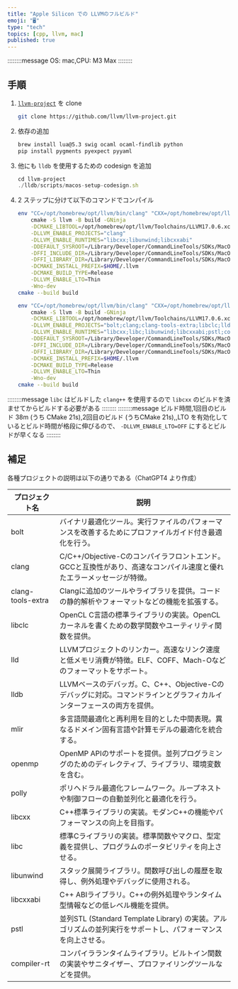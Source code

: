 ```yaml
---
title: "Apple Silicon での LLVMのフルビルド"
emoji: "🖥️"
type: "tech"
topics: [cpp, llvm, mac]
published: true
---
```


::::::::message
OS: mac,CPU: M3 Max
::::::::

## 手順

1. [`llvm-project`](https://github.com/llvm/llvm-project) を clone

    ```bash
    git clone https://github.com/llvm/llvm-project.git
    ```
1. 依存の追加

    ```bash
    brew install lua@5.3 swig ocaml ocaml-findlib python
    pip install pygments pyexpect pyyaml
    ```
1. 他にも `lldb` を使用するための codesign を追加

    ```javascript
    cd llvm-project
    ./lldb/scripts/macos-setup-codesign.sh
    ```
1. 2 ステップに分けて以下のコマンドでコンパイル

    ```bash
    env "CC=/opt/homebrew/opt/llvm/bin/clang" "CXX=/opt/homebrew/opt/llvm/bin/clang++"                        \
        cmake -S llvm -B build -GNinja                                                                        \
        -DCMAKE_LIBTOOL=/opt/homebrew/opt/llvm/Toolchains/LLVM17.0.6.xctoolchain/usr/bin/llvm-libtool-darwin  \
        -DLLVM_ENABLE_PROJECTS="clang"                                                                        \
        -DLLVM_ENABLE_RUNTIMES="libcxx;libunwind;libcxxabi"                                                   \
        -DDEFAULT_SYSROOT=/Library/Developer/CommandLineTools/SDKs/MacOSX14.sdk/                              \
        -DFFI_INCLUDE_DIR=/Library/Developer/CommandLineTools/SDKs/MacOSX14.sdk/usr/include/ffi               \
        -DFFI_LIBRARY_DIR=/Library/Developer/CommandLineTools/SDKs/MacOSX14.sdk/usr/lib                       \
        -DCMAKE_INSTALL_PREFIX=$HOME/.llvm                                                                    \
        -DCMAKE_BUILD_TYPE=Release                                                                            \
        -DLLVM_ENABLE_LTO=Thin                                                                                \
        -Wno-dev
    cmake --build build
    ```
    ```bash
    env "CC=/opt/homebrew/opt/llvm/bin/clang" "CXX=/opt/homebrew/opt/llvm/bin/clang++"                        \
        cmake -S llvm -B build -GNinja                                                                        \
        -DCMAKE_LIBTOOL=/opt/homebrew/opt/llvm/Toolchains/LLVM17.0.6.xctoolchain/usr/bin/llvm-libtool-darwin  \
        -DLLVM_ENABLE_PROJECTS="bolt;clang;clang-tools-extra;libclc;lld;lldb;mlir;openmp;polly"               \
        -DLLVM_ENABLE_RUNTIMES="libcxx;libc;libunwind;libcxxabi;pstl;compiler-rt"                             \
        -DDEFAULT_SYSROOT=/Library/Developer/CommandLineTools/SDKs/MacOSX14.sdk/                              \
        -DFFI_INCLUDE_DIR=/Library/Developer/CommandLineTools/SDKs/MacOSX14.sdk/usr/include/ffi               \
        -DFFI_LIBRARY_DIR=/Library/Developer/CommandLineTools/SDKs/MacOSX14.sdk/usr/lib                       \
        -DCMAKE_INSTALL_PREFIX=$HOME/.llvm                                                                    \
        -DCMAKE_BUILD_TYPE=Release                                                                            \
        -DLLVM_ENABLE_LTO=Thin                                                                                \
        -Wno-dev
    cmake --build build
    ```

::::::::message
`libc` はビルドした `clang++` を使用するので `libcxx` のビルドを済ませてからビルドする必要がある
::::::::
::::::::message
ビルド時間,1回目のビルド 38m (うち CMake 21s),2回目のビルド (うちCMake 21s),,LTO を有効化しているとビルド時間が格段に伸びるので、 `-DLLVM_ENABLE_LTO=OFF` にするとビルドが早くなる
::::::::

## 補足

各種プロジェクトの説明は以下の通りである（ChatGPT4 より作成）

| プロジェクト名 | 説明 |
|---|---|
| bolt | バイナリ最適化ツール。実行ファイルのパフォーマンスを改善するためにプロファイルガイド付き最適化を行う。 |
| clang | C/C++/Objective-Cのコンパイラフロントエンド。GCCと互換性があり、高速なコンパイル速度と優れたエラーメッセージが特徴。 |
| clang-tools-extra | Clangに追加のツールやライブラリを提供。コードの静的解析やフォーマットなどの機能を拡張する。 |
| libclc | OpenCL C言語の標準ライブラリの実装。OpenCLカーネルを書くための数学関数やユーティリティ関数を提供。 |
| lld | LLVMプロジェクトのリンカー。高速なリンク速度と低メモリ消費が特徴。ELF、COFF、Mach-Oなどのフォーマットをサポート。 |
| lldb | LLVMベースのデバッガ。C、C++、Objective-Cのデバッグに対応。コマンドラインとグラフィカルインターフェースの両方を提供。 |
| mlir | 多言語間最適化と再利用を目的とした中間表現。異なるドメイン固有言語や計算モデルの最適化を統合する。 |
| openmp | OpenMP APIのサポートを提供。並列プログラミングのためのディレクティブ、ライブラリ、環境変数を含む。 |
| polly | ポリヘドラル最適化フレームワーク。ループネストや制御フローの自動並列化と最適化を行う。 |
| libcxx | C++標準ライブラリの実装。モダンC++の機能やパフォーマンスの向上を目指す。 |
| libc | 標準Cライブラリの実装。標準関数やマクロ、型定義を提供し、プログラムのポータビリティを向上させる。 |
| libunwind | スタック展開ライブラリ。関数呼び出しの履歴を取得し、例外処理やデバッグに使用される。 |
| libcxxabi | C++ ABIライブラリ。C++の例外処理やランタイム型情報などの低レベル機能を提供。 |
| pstl | 並列STL (Standard Template Library) の実装。アルゴリズムの並列実行をサポートし、パフォーマンスを向上させる。 |
| compiler-rt | コンパイラランタイムライブラリ。ビルトイン関数の実装やサニタイザー、プロファイリングツールなどを提供。 |
